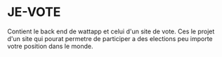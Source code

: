 # JE-VOTE
Contient le back end de wattapp et celui d'un site de vote.
Ces le projet d'un site qui pourat permetre de participer a des elections peu importe votre position dans le monde.
